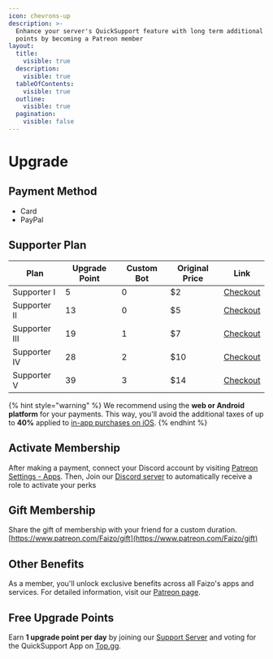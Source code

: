 ```yaml
---
icon: chevrons-up
description: >-
  Enhance your server's QuickSupport feature with long term additional upgrade
  points by becoming a Patreon member
layout:
  title:
    visible: true
  description:
    visible: true
  tableOfContents:
    visible: true
  outline:
    visible: true
  pagination:
    visible: false
---
```


# Upgrade

## Payment Method

* Card
* PayPal

## Supporter Plan

<table data-full-width="false"><thead><tr><th>Plan</th><th>Upgrade Point</th><th>Custom Bot</th><th>Original Price</th><th>Link</th></tr></thead><tbody><tr><td>Supporter I</td><td>5</td><td>0</td><td>$2</td><td><a href="https://www.patreon.com/checkout/Faizo?rid=8971834">Checkout</a></td></tr><tr><td>Supporter II</td><td>13</td><td>0</td><td>$5</td><td><a href="https://www.patreon.com/checkout/Faizo?rid=8971826">Checkout</a></td></tr><tr><td>Supporter III</td><td>19</td><td>1</td><td>$7</td><td><a href="https://www.patreon.com/checkout/Faizo?rid=8971839">Checkout</a></td></tr><tr><td>Supporter IV</td><td>28</td><td>2</td><td>$10</td><td><a href="https://www.patreon.com/checkout/Faizo?rid=22108996">Checkout</a></td></tr><tr><td>Supporter V</td><td>39</td><td>3</td><td>$14</td><td><a href="https://www.patreon.com/checkout/Faizo?rid=22109002">Checkout</a></td></tr></tbody></table>

{% hint style="warning" %}
We recommend using the **web or Android platform** for your payments. This way, you'll avoid the additional taxes of up to **40%** applied to [in-app purchases on iOS](https://support.patreon.com/hc/en-us/articles/27991664769677-How-iOS-in-app-purchases-work-on-Patreon).
{% endhint %}

## Activate Membership

After making a payment, connect your Discord account by visiting [Patreon Settings - Apps](https://www.patreon.com/settings/apps/discord). Then, Join our [Discord server](https://discord.gg/2wB7rHRDg2) to automatically receive a role to activate your perks

## Gift Membership

Share the gift of membership with your friend for a custom duration.\
[https://www.patreon.com/Faizo/gift](https://www.patreon.com/Faizo/gift)

## Other Benefits

As a member, you'll unlock exclusive benefits across all Faizo's apps and services. For detailed information, visit our [Patreon page](https://www.patreon.com/Faizo).

## Free Upgrade Points

Earn **1 upgrade point per day** by joining our [Support Server](https://discord.gg/2wB7rHRDg2) and voting for the QuickSupport App on [Top.gg](https://top.gg/bot/1280984633739186318).
